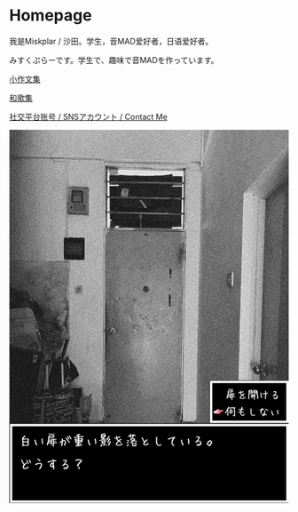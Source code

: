 # Homepage

我是Miskplar / 沙田。学生，音MAD爱好者，日语爱好者。

みすくぷらーです。学生で、趣味で音MADを作っています。

[小作文集](sakubun.md)

[和歌集](waka.md)

[社交平台账号 / SNSアカウント / Contact Me](contact.md)

![whitespace](assets/imgs/white_space_jp_2.jpg "ここから出るのはしない")